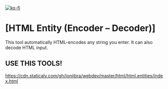 [![ko-fi](https://www.ko-fi.com/img/githubbutton_sm.svg)](https://ko-fi.com/H2H3TS84)


# [HTML Entity (Encoder – Decoder)]

This tool automatically HTML-encodes any string you enter. It can also decode HTML input.

## USE THIS TOOLS!
https://cdn.staticaly.com/gh/joniibra/webdev/master/html/html.entities/index.html
